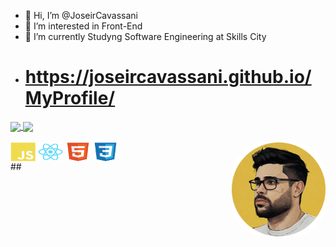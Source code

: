- 👋 Hi, I’m @JoseirCavassani
- 👀 I’m interested in Front-End
- 🌱 I’m currently Studyng Software Engineering at Skills City
- # https://joseircavassani.github.io/MyProfile/

<div>
  <a href="https://github.com/joseircavassani">
    <img align="center" height="180em" src="https://github-readme-stats.vercel.app/api?username=joseircavassani&count_private=true&show_icons=true&theme=tokyonight" />
    <img align="center" height="180em" src="https://github-readme-stats.vercel.app/api/top-langs/?username=joseircavassani&layout=compact&theme=tokyonight" />
  </a>
<div/>

<div style="display: inline_block"><br>
  <img align="center" alt="Jsr-Js" height="30" width="40" src="https://raw.githubusercontent.com/devicons/devicon/master/icons/javascript/javascript-plain.svg">
  <img align="center" alt="Jsr-React" height="30" width="40" src="https://raw.githubusercontent.com/devicons/devicon/master/icons/react/react-original.svg">
  <img align="center" alt="Jsr-HTML" height="30" width="40" src="https://raw.githubusercontent.com/devicons/devicon/master/icons/html5/html5-original.svg">
  <img align="center" alt="Jsr-CSS" height="30" width="40" src="https://raw.githubusercontent.com/devicons/devicon/master/icons/css3/css3-original.svg">
  <img align="right" alt="Jsr-pic" height="150" style="border-radius:50px;" src="/img/me.png">
</div>
##
